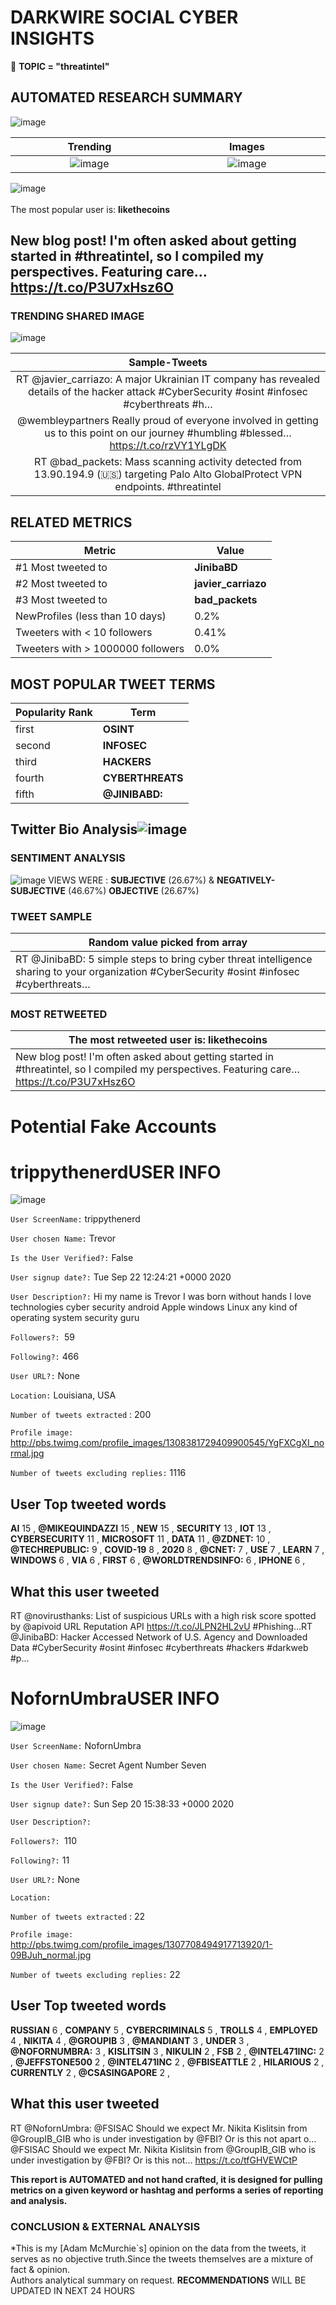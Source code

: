 # DARKWIRE SOCIAL CYBER INSIGHTS 
&#x1F34E; **TOPIC = "threatintel"**

## AUTOMATED RESEARCH SUMMARY
  ![image](darkLogo.png)   

|  Trending  |   Images | 
:-------------------------:|:-------------------------:
|  ![image](assets/threatintel/imageFile1.jpg)     <img width=200/> | ![image](assets/threatintel/imageFile2.jpg) <img width=200/> |   
 
 
![image](assets/threatintel/TWEETS.png)
<br></br>
The most popular user is: **likethecoins**  
 

## New blog post! I'm often asked about getting started in #threatintel, so I compiled my perspectives. Featuring care… https://t.co/P3U7xHsz6O 

  




### TRENDING SHARED IMAGE

![image](assets/threatintel/twitterPostedImage.png)



|                **Sample-Tweets**        |
| :-------------: |
| RT @javier_carriazo: A major Ukrainian IT company has revealed details of the hacker attack #CyberSecurity #osint #infosec #cyberthreats #h… |
| @wembleypartners Really proud of everyone involved in getting us to this point on our journey #humbling #blessed… https://t.co/rzVY1YLgDK |
| RT @bad_packets: Mass scanning activity detected from 13.90.194.9 (🇺🇸) targeting Palo Alto GlobalProtect VPN endpoints. #threatintel |

## RELATED METRICS<br>
| Metric | Value |
| ------------- | ------------- |
| #1 Most tweeted to  | **JinibaBD** |
| #2 Most tweeted to  | **javier_carriazo** |
| #3 Most tweeted to  | **bad_packets** |
| NewProfiles (less than 10 days) | 0.2%  |
| Tweeters with < 10 followers  | 0.41%|
| Tweeters with > 1000000 followers  | 0.0%  |



## MOST POPULAR TWEET TERMS 


| Popularity Rank  | Term |
| ------------- | ------------- |
| first  | **OSINT**  |
| second  | **INFOSEC**  |
| third  | **HACKERS** |
| fourth  | **CYBERTHREATS**  |
| fifth  | **@JINIBABD:**  |


## Twitter Bio Analysis![image](assets/threatintel/BIO.png)
### SENTIMENT ANALYSIS
![image](assets/threatintel/sentiment.png)
VIEWS WERE : **SUBJECTIVE**  (26.67%) & **NEGATIVELY-SUBJECTIVE** (46.67%) **OBJECTIVE** (26.67%)

### TWEET SAMPLE 
| Random value picked from array |
| ------------- |
|RT @JinibaBD: 5 simple steps to bring cyber threat intelligence sharing to your organization #CyberSecurity #osint #infosec #cyberthreats… |

### MOST RETWEETED 

| The most retweeted user is: **likethecoins**  |
| ------------- |
| New blog post! I'm often asked about getting started in #threatintel, so I compiled my perspectives. Featuring care… https://t.co/P3U7xHsz6O |

# Potential Fake Accounts
 
# trippythenerdUSER INFO
![image](http://pbs.twimg.com/profile_images/1308381729409900545/YgFXCgXI_normal.jpg)
 
`User ScreenName:` trippythenerd 
 
`User chosen Name:` Trevor 
 
`Is the User Verified?:` False 
 
`User signup date?:` Tue Sep 22 12:24:21 +0000 2020 
 
`User Description?:` Hi my name is Trevor I was born without hands I love technologies cyber security android Apple windows Linux any kind of operating system security guru 
 
`Followers?: `59 
 
`Following?:` 466 
 
`User URL?:` None 
 
`Location:` Louisiana, USA 
 
`Number of tweets extracted`  : 200 
 
`Profile image:` http://pbs.twimg.com/profile_images/1308381729409900545/YgFXCgXI_normal.jpg 
 
`Number of tweets excluding replies:` 1116 
 

 

 
## User Top tweeted words 
 
**AI** 15 , **@MIKEQUINDAZZI** 15 , **NEW** 15 , **SECURITY** 13 , **IOT** 13 , **CYBERSECURITY** 11 , **MICROSOFT** 11 , **DATA** 11 , **@ZDNET:** 10 , **@TECHREPUBLIC:** 9 , **COVID-19** 8 , **2020** 8 , **@CNET:** 7 , **USE** 7 , **LEARN** 7 , **WINDOWS** 6 , **VIA** 6 , **FIRST** 6 , **@WORLDTRENDSINFO:** 6 , **IPHONE** 6 , 
 
## What this user tweeted
 
RT @novirusthanks: List of suspicious URLs with a high risk score spotted by @apivoid URL Reputation API https://t.co/JLPN2HL2vU #Phishing…RT @JinibaBD: Hacker Accessed Network of U.S. Agency and Downloaded Data 
#CyberSecurity #osint #infosec #cyberthreats #hackers #darkweb #p…
 
# NofornUmbraUSER INFO
![image](http://pbs.twimg.com/profile_images/1307708494917713920/1-09BJuh_normal.jpg)
 
`User ScreenName:` NofornUmbra 
 
`User chosen Name:` Secret Agent Number Seven 
 
`Is the User Verified?:` False 
 
`User signup date?:` Sun Sep 20 15:38:33 +0000 2020 
 
`User Description?:`  
 
`Followers?: `110 
 
`Following?:` 11 
 
`User URL?:` None 
 
`Location:`  
 
`Number of tweets extracted`  : 22 
 
`Profile image:` http://pbs.twimg.com/profile_images/1307708494917713920/1-09BJuh_normal.jpg 
 
`Number of tweets excluding replies:` 22 
 

 

 
## User Top tweeted words 
 
**RUSSIAN** 6 , **COMPANY** 5 , **CYBERCRIMINALS** 5 , **TROLLS** 4 , **EMPLOYED** 4 , **NIKITA** 4 , **@GROUPIB** 3 , **@MANDIANT** 3 , **UNDER** 3 , **@NOFORNUMBRA:** 3 , **KISLITSIN** 3 , **NIKULIN** 2 , **FSB** 2 , **@INTEL471INC:** 2 , **@JEFFSTONE500** 2 , **@INTEL471INC** 2 , **@FBISEATTLE** 2 , **HILARIOUS** 2 , **CURRENTLY** 2 , **@CSASINGAPORE** 2 , 
 
## What this user tweeted
 
RT @NofornUmbra: @FSISAC Should we expect Mr. Nikita Kislitsin from @GroupIB_GIB who is under investigation by @FBI? Or is this not apart o…@FSISAC Should we expect Mr. Nikita Kislitsin from @GroupIB_GIB who is under investigation by @FBI? Or is this not… https://t.co/tfGHVEWCtP
 

<b> This report is AUTOMATED and not hand crafted, it is designed for pulling metrics on a given keyword or hashtag and performs a series of reporting and analysis.</b>  
### CONCLUSION & EXTERNAL ANALYSIS

*This is my [Adam McMurchie`s] opinion on the data from the tweets, it serves as no objective truth.Since the tweets themselves are a mixture of fact & opinion.<br>
Authors analytical summary on request.
**RECOMMENDATIONS** WILL BE UPDATED IN NEXT  24 HOURS <br>
